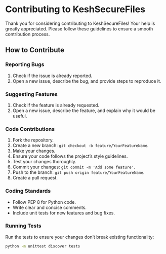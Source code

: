 # Contributing to KeshSecureFiles

Thank you for considering contributing to KeshSecureFiles! Your help is greatly appreciated. Please follow these guidelines to ensure a smooth contribution process.

## How to Contribute

### Reporting Bugs
1. Check if the issue is already reported.
2. Open a new issue, describe the bug, and provide steps to reproduce it.

### Suggesting Features
1. Check if the feature is already requested.
2. Open a new issue, describe the feature, and explain why it would be useful.

### Code Contributions
1. Fork the repository.
2. Create a new branch: `git checkout -b feature/YourFeatureName`.
3. Make your changes.
4. Ensure your code follows the project’s style guidelines.
5. Test your changes thoroughly.
6. Commit your changes: `git commit -m 'Add some feature'`.
7. Push to the branch: `git push origin feature/YourFeatureName`.
8. Create a pull request.

### Coding Standards
- Follow PEP 8 for Python code.
- Write clear and concise comments.
- Include unit tests for new features and bug fixes.

### Running Tests
Run the tests to ensure your changes don’t break existing functionality:
```bash
python -m unittest discover tests
